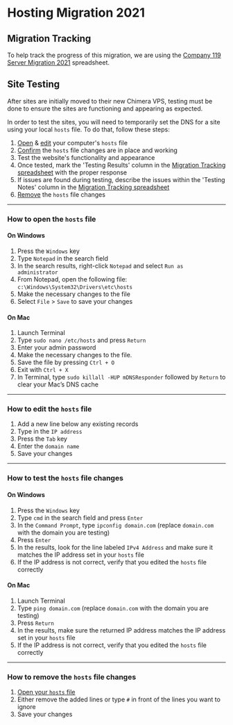 # Hosting Migration 2021

## Migration Tracking

To help track the progress of this migration, we are using the <a href="https://docs.google.com/spreadsheets/d/1duk6oSMVem-U9xJtb4PUWXWMlXjUDCvqOOCsyT7j-ZU/edit#gid=2028465986" target="_blank">Company 119 Server Migration 2021</a> spreadsheet.

## Site Testing

After sites are initially moved to their new Chimera VPS, testing must be done to ensure the sites are functioning and appearing as expected.

In order to test the sites, you will need to temporarily set the DNS for a site using your local `hosts` file. To do that, follow these steps:

1. [Open](#how-to-open-the-hosts-file) & [edit](#how-to-format-the-hosts-file) your computer's `hosts` file
1. [Confirm](#how-to-test-the-hosts-file-changes) the `hosts` file changes are in place and working
1. Test the website's functionality and appearance
1. Once tested, mark the 'Testing Results' column in the <a href="https://docs.google.com/spreadsheets/d/1duk6oSMVem-U9xJtb4PUWXWMlXjUDCvqOOCsyT7j-ZU/edit#gid=2028465986" target="_blank">Migration Tracking spreadsheet</a> with the proper response
1. If issues are found during testing, describe the issues within the 'Testing Notes' column in the <a href="https://docs.google.com/spreadsheets/d/1duk6oSMVem-U9xJtb4PUWXWMlXjUDCvqOOCsyT7j-ZU/edit#gid=2028465986" target="_blank">Migration Tracking spreadsheet</a>
1. [Remove](#how-to-remove-the-hosts-file-changes) the `hosts` file changes

---

### How to open the `hosts` file

#### On Windows

1. Press the `Windows` key
1. Type `Notepad` in the search field
1. In the search results, right-click `Notepad` and select `Run as administrator`
1. From Notepad, open the following file: `c:\Windows\System32\Drivers\etc\hosts`
1. Make the necessary changes to the file
1. Select `File` > `Save` to save your changes

#### On Mac

1. Launch Terminal
1. Type `sudo nano /etc/hosts` and press `Return`
1. Enter your admin password
1. Make the necessary changes to the file.
1. Save the file by pressing `Ctrl + O`
1. Exit with `Ctrl + X`
1. In Terminal, type `sudo killall -HUP mDNSResponder` followed by `Return` to clear your Mac’s DNS cache

---

### How to edit the `hosts` file

1. Add a new line below any existing records
1. Type in the `IP address`
1. Press the `Tab` key
1. Enter the `domain name`
1. Save your changes

---

### How to test the `hosts` file changes

#### On Windows

1. Press the `Windows` key
1. Type `cmd` in the search field and press `Enter`
1. In the `Command Prompt`, type `ipconfig domain.com` (replace `domain.com` with the domain you are testing)
1. Press `Enter`
1. In the results, look for the line labeled `IPv4 Address` and make sure it matches the IP address set in your `hosts` file
1. If the IP address is not correct, verify that you edited the `hosts` file correctly

#### On Mac

1. Launch Terminal
1. Type `ping domain.com` (replace `domain.com` with the domain you are testing)
1. Press `Return`
1. In the results, make sure the returned IP address matches the IP address set in your `hosts` file
1. If the IP address is not correct, verify that you edited the `hosts` file correctly

---

### How to remove the `hosts` file changes

1. [Open your `hosts` file](#how-to-open-the-hosts-file)
1. Either remove the added lines or type `#` in front of the lines you want to ignore
1. Save your changes
